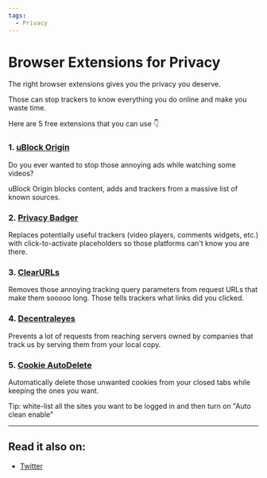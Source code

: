 ```yaml
---
tags:
  - Privacy
---
```


# Browser Extensions for Privacy

The right browser extensions gives you the privacy you deserve.

Those can stop trackers to know everything you do online and make you waste time.

Here are 5 free extensions that you can use 👇

### 1. [uBlock Origin](https://chrome.google.com/webstore/detail/ublock-origin/cjpalhdlnbpafiamejdnhcphjbkeiagm)

Do you ever wanted to stop those annoying ads while watching some videos?

uBlock Origin blocks content, adds and trackers from a massive list of known sources.

### 2. [Privacy Badger](https://chrome.google.com/webstore/detail/privacy-badger/pkehgijcmpdhfbdbbnkijodmdjhbjlgp)

Replaces potentially useful trackers (video players, comments widgets, etc.) with click-to-activate placeholders so those platforms can't know you are there.

### 3. [ClearURLs](https://chrome.google.com/webstore/detail/clearurls/lckanjgmijmafbedllaakclkaicjfmnk)

Removes those annoying tracking query parameters from request URLs that make them sooooo long. Those tells trackers what links did you clicked.

### 4. [Decentraleyes](https://chrome.google.com/webstore/detail/decentraleyes/ldpochfccmkkmhdbclfhpagapcfdljkj)

Prevents a lot of requests from reaching servers owned by companies that track us by serving them from your local copy.

### 5. [Cookie AutoDelete](https://chrome.google.com/webstore/detail/cookie-autodelete/fhcgjolkccmbidfldomjliifgaodjagh)

Automatically delete those unwanted cookies from your closed tabs while keeping the ones you want.

Tip: white-list all the sites you want to be logged in and then turn on "Auto clean enable"

---

## Read it also on:

- [Twitter](https://twitter.com/bruncanepa/status/1519337834083241987)
